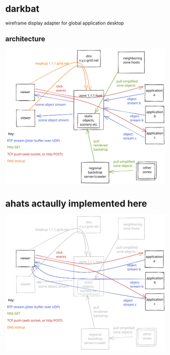 # darkbat
wireframe display adapter for global application desktop

## architecture

![architecture](darkbat-excalidraw.svg)

# ahats actaully implemented here
![implemeneted here](darkbat-excalidraw-implemented.svg)
